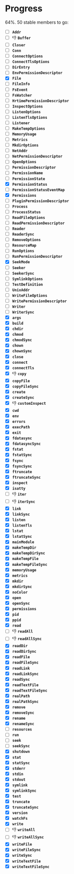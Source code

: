 # Progress

64%. 50 stable members to go:

- [ ] **`Addr`**
- [ ] 👎 **`Buffer`**
- [ ] **`Closer`**
- [ ] **`Conn`**
- [ ] **`ConnectOptions`**
- [ ] **`ConnectTlsOptions`**
- [ ] **`DirEntry`**
- [ ] **`EnvPermissionDescriptor`**
- [x] **`File`**
- [ ] **`FileInfo`**
- [ ] **`FsEvent`**
- [ ] **`FsWatcher`**
- [ ] **`HrtimePermissionDescriptor`**
- [ ] **`InspectOptions`**
- [ ] **`ListenOptions`**
- [ ] **`ListenTlsOptions`**
- [ ] **`Listener`**
- [ ] **`MakeTempOptions`**
- [ ] **`MemoryUsage`**
- [ ] **`Metrics`**
- [ ] **`MkdirOptions`**
- [ ] **`NetAddr`**
- [ ] **`NetPermissionDescriptor`**
- [ ] **`OpenOptions`**
- [ ] **`PermissionDescriptor`**
- [ ] **`PermissionName`**
- [ ] **`PermissionState`**
- [x] **`PermissionStatus`**
- [ ] **`PermissionStatusEventMap`**
- [x] **`Permissions`**
- [ ] **`PluginPermissionDescriptor`**
- [ ] **`Process`**
- [ ] **`ProcessStatus`**
- [ ] **`ReadFileOptions`**
- [ ] **`ReadPermissionDescriptor`**
- [ ] **`Reader`**
- [ ] **`ReaderSync`**
- [ ] **`RemoveOptions`**
- [ ] **`ResourceMap`**
- [ ] **`RunOptions`**
- [ ] **`RunPermissionDescriptor`**
- [x] **`SeekMode`**
- [ ] **`Seeker`**
- [ ] **`SeekerSync`**
- [ ] **`SymlinkOptions`**
- [ ] **`TestDefinition`**
- [ ] **`UnixAddr`**
- [ ] **`WriteFileOptions`**
- [ ] **`WritePermissionDescriptor`**
- [ ] **`Writer`**
- [ ] **`WriterSync`**
- [x] **`args`**
- [x] **`build`**
- [x] **`chdir`**
- [x] **`chmod`**
- [x] **`chmodSync`**
- [x] **`chown`**
- [x] **`chownSync`**
- [x] **`close`**
- [x] **`connect`**
- [x] **`connectTls`**
- [x] 👎 **`copy`**
- [x] **`copyFile`**
- [x] **`copyFileSync`**
- [x] **`create`**
- [x] **`createSync`**
- [x] 👎 **`customInspect`**
- [x] **`cwd`**
- [x] **`env`**
- [x] **`errors`**
- [x] **`execPath`**
- [x] **`exit`**
- [x] **`fdatasync`**
- [x] **`fdatasyncSync`**
- [x] **`fstat`**
- [x] **`fstatSync`**
- [x] **`fsync`**
- [x] **`fsyncSync`**
- [x] **`ftruncate`**
- [x] **`ftruncateSync`**
- [x] **`inspect`**
- [x] **`isatty`**
- [ ] 👎 **`iter`**
- [ ] 👎 **`iterSync`**
- [x] **`link`**
- [x] **`linkSync`**
- [x] **`listen`**
- [x] **`listenTls`**
- [x] **`lstat`**
- [x] **`lstatSync`**
- [x] **`mainModule`**
- [x] **`makeTempDir`**
- [x] **`makeTempDirSync`**
- [x] **`makeTempFile`**
- [x] **`makeTempFileSync`**
- [x] **`memoryUsage`**
- [x] **`metrics`**
- [x] **`mkdir`**
- [x] **`mkdirSync`**
- [x] **`noColor`**
- [x] **`open`**
- [x] **`openSync`**
- [x] **`permissions`**
- [x] **`pid`**
- [x] **`ppid`**
- [x] **`read`**
- [ ] 👎 **`readAll`**
- [ ] 👎 **`readAllSync`**
- [x] **`readDir`**
- [x] **`readDirSync`**
- [x] **`readFile`**
- [x] **`readFileSync`**
- [x] **`readLink`**
- [x] **`readLinkSync`**
- [x] **`readSync`**
- [x] **`readTextFile`**
- [x] **`readTextFileSync`**
- [x] **`realPath`**
- [x] **`realPathSync`**
- [x] **`remove`**
- [x] **`removeSync`**
- [x] **`rename`**
- [x] **`renameSync`**
- [ ] **`resources`**
- [ ] **`run`**
- [ ] **`seek`**
- [ ] **`seekSync`**
- [x] **`shutdown`**
- [x] **`stat`**
- [x] **`statSync`**
- [x] **`stderr`**
- [x] **`stdin`**
- [x] **`stdout`**
- [x] **`symlink`**
- [x] **`symlinkSync`**
- [x] **`test`**
- [x] **`truncate`**
- [x] **`truncateSync`**
- [x] **`version`**
- [x] **`watchFs`**
- [x] **`write`**
- [ ] 👎 **`writeAll`**
- [ ] 👎 **`writeAllSync`**
- [x] **`writeFile`**
- [x] **`writeFileSync`**
- [x] **`writeSync`**
- [x] **`writeTextFile`**
- [x] **`writeTextFileSync`**
